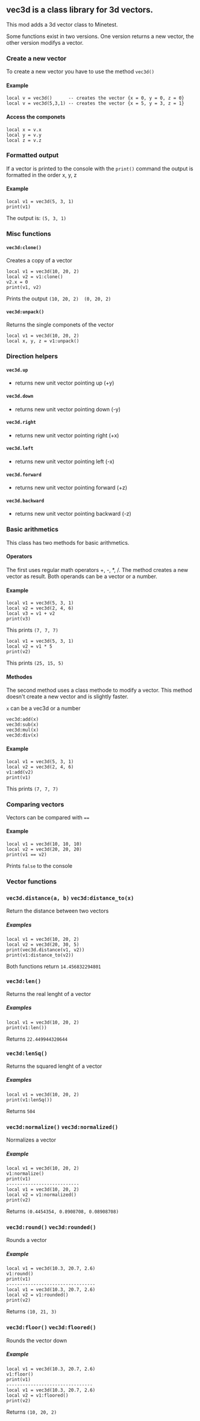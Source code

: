## vec3d is a class library for 3d vectors.
This mod adds a 3d vector class to Minetest.

Some functions exist in two versions. One version returns a new vector, the other version modifys a vector. 

### Create a new vector
To create a new vector you have to use the method `vec3d()`

#### Example

	local v = vec3d()      -- creates the vector {x = 0, y = 0, z = 0}
	local v = vec3d(5,3,1) -- creates the vector {x = 5, y = 3, z = 1}

#### Access the componets

	local x = v.x
	local y = v.y
	local z = v.z

### Formatted output
If a vector is printed to the console with the `print()` command the output is formatted in the order x, y, z

#### Example

	local v1 = vec3d(5, 3, 1)
	print(v1)

The output is: `(5, 3, 1)`

### Misc functions

#### `vec3d:clone()`
Creates a copy of a vector

	local v1 = vec3d(10, 20, 2)
	local v2 = v1:clone()
	v2.x = 0
	print(v1, v2)

Prints the output `(10, 20, 2)	(0, 20, 2)`

#### `vec3d:unpack()`
Returns the single componets of the vector

	local v1 = vec3d(10, 20, 2)
	local x, y, z = v1:unpack()


### Direction helpers

#### `vec3d.up`
*   returns new unit vector pointing up (+y)

#### `vec3d.down`
*   returns new unit vector pointing down (-y)

#### `vec3d.right`
*   returns new unit vector pointing right (+x)

#### `vec3d.left`
*   returns new unit vector pointing left (-x)

#### `vec3d.forward`
*   returns new unit vector pointing forward (+z)

#### `vec3d.backward`
*   returns new unit vector pointing backward (-z)

### Basic arithmetics
This class has two methods for basic arithmetics.

#### Operators
The first uses regular math operators +, -, \*, /. The method creates a new vector as result. Both operands can be a vector or a number.

#### Example

	local v1 = vec3d(5, 3, 1)
	local v2 = vec3d(2, 4, 6)
	local v3 = v1 + v2
	print(v3)

This prints `(7, 7, 7)`

	local v1 = vec3d(5, 3, 1)
	local v2 = v1 * 5
	print(v2)

This prints `(25, 15, 5)`

#### Methodes
The second method uses a class methode to modify a vector. This method doesn't create a new vector and is slightly faster.

`x` can be a vec3d or a number

	vec3d:add(x)
	vec3d:sub(x)
	vec3d:mul(x)
	vec3d:div(x)

#### Example

	local v1 = vec3d(5, 3, 1)
	local v2 = vec3d(2, 4, 6)
	v1:add(v2)
	print(v1)

This prints `(7, 7, 7)`

### Comparing vectors
Vectors can be compared with `==`

#### Example

	local v1 = vec3d(10, 10, 10)
	local v2 = vec3d(20, 20, 20)
	print(v1 == v2)

Prints `false` to the console

### Vector functions

### `vec3d.distance(a, b)` `vec3d:distance_to(x)`
Return the distance between two vectors

##### Examples
	local v1 = vec3d(10, 20, 2)
	local v2 = vec3d(20, 30, 5)
	print(vec3d.distance(v1, v2))
	print(v1:distance_to(v2))

Both functions return `14.456832294801`

### `vec3d:len()`
Returns the real lenght of a vector

##### Examples
	local v1 = vec3d(10, 20, 2)
	print(v1:len())

Returns `22.449944320644`

### `vec3d:lenSq()`
Returns the squared lenght of a vector

##### Examples
	local v1 = vec3d(10, 20, 2)
	print(v1:lenSq())

Returns `504`

### `vec3d:normalize()` `vec3d:normalized()`
Normalizes a vector

##### Example
	local v1 = vec3d(10, 20, 2)
	v1:normalize()
	print(v1)
	---------------------------
	local v1 = vec3d(10, 20, 2)
	local v2 = v1:normalized()
	print(v2)

Returns `(0.4454354, 0.8908708, 0.08908708)`

### `vec3d:round()` `vec3d:rounded()`
Rounds a vector

##### Example
	local v1 = vec3d(10.3, 20.7, 2.6)
	v1:round()
	print(v1)
	---------------------------------
	local v1 = vec3d(10.3, 20.7, 2.6)
	local v2 = v1:rounded()
	print(v2)

Returns `(10, 21, 3)`

### `vec3d:floor()` `vec3d:floored()`
Rounds the vector down

##### Example
	local v1 = vec3d(10.3, 20.7, 2.6)
	v1:floor()
	print(v1)
	--------------------------------
	local v1 = vec3d(10.3, 20.7, 2.6)
	local v2 = v1:floored()
	print(v2)

Returns `(10, 20, 2)`
